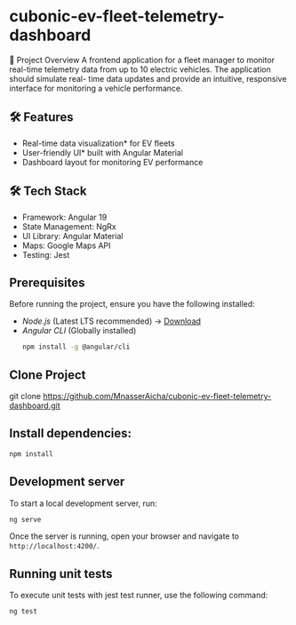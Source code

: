 # cubonic-ev-fleet-telemetry-dashboard

📌 Project Overview
A frontend application for a fleet manager to monitor real-time telemetry data from up to 10 electric vehicles. The application should simulate real- time data updates and provide an intuitive, responsive interface for monitoring a vehicle performance.

## 🛠 Features
- Real-time data visualization* for EV fleets
- User-friendly UI* built with Angular Material
- Dashboard layout for monitoring EV performance

## 🛠️ Tech Stack
- Framework: Angular 19
- State Management: NgRx 
- UI Library: Angular Material 
- Maps: Google Maps API
- Testing: Jest



## Prerequisites
Before running the project, ensure you have the following installed:
- *Node.js* (Latest LTS recommended) → [Download](https://nodejs.org/)
- *Angular CLI* (Globally installed)  
  ```sh
  npm install -g @angular/cli

## Clone Project
git clone https://github.com/MnasserAicha/cubonic-ev-fleet-telemetry-dashboard.git


## Install dependencies:
```bash
npm install
```
## Development server
To start a local development server, run:

```bash
ng serve
```

Once the server is running, open your browser and navigate to `http://localhost:4200/`. 

## Running unit tests

To execute unit tests with jest test runner, use the following command:

```bash
ng test
```




